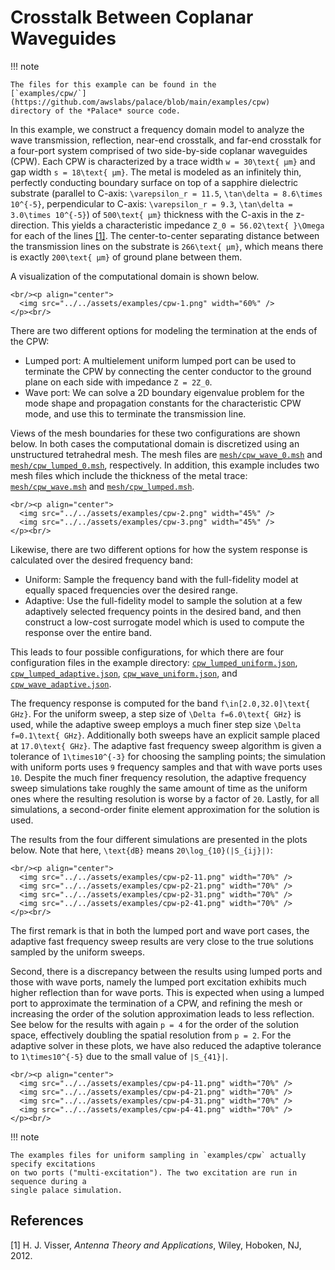 <!--- Copyright Amazon.com, Inc. or its affiliates. All Rights Reserved. --->
<!--- SPDX-License-Identifier: Apache-2.0 --->
# Crosstalk Between Coplanar Waveguides

!!! note
    
    The files for this example can be found in the
    [`examples/cpw/`](https://github.com/awslabs/palace/blob/main/examples/cpw)
    directory of the *Palace* source code.

In this example, we construct a frequency domain model to analyze the wave transmission,
reflection, near-end crosstalk, and far-end crosstalk for a four-port system comprised of
two side-by-side coplanar waveguides (CPW). Each CPW is characterized by a trace width
``w = 30\text{ μm}`` and gap width ``s = 18\text{ μm}``. The metal is modeled as an
infinitely thin, perfectly conducting boundary surface on top of a sapphire dielectric
substrate (parallel to C-axis: ``\varepsilon_r = 11.5``,
``\tan\delta = 8.6\times 10^{-5}``, perpendicular to C-axis: ``\varepsilon_r = 9.3``,
``\tan\delta = 3.0\times 10^{-5}``) of ``500\text{ μm}`` thickness with the
C-axis in the z-direction. This yields a characteristic impedance
``Z_0 = 56.02\text{ }\Omega`` for each of the lines [[1]](#References). The center-to-center
separating distance between the transmission lines on the substrate is ``266\text{ μm}``,
which means there is exactly ``200\text{ μm}`` of ground plane between them.

A visualization of the computational domain is shown below.

```@raw html
<br/><p align="center">
  <img src="../../assets/examples/cpw-1.png" width="60%" />
</p><br/>
```

There are two different options for modeling the termination at the ends of the CPW:

  - Lumped port: A multielement uniform lumped port can be used to terminate the CPW by
    connecting the center conductor to the ground plane on each side with impedance
    ``Z = 2Z_0``.
  - Wave port: We can solve a 2D boundary eigenvalue problem for the mode shape and
    propagation constants for the characteristic CPW mode, and use this to terminate the
    transmission line.

Views of the mesh boundaries for these two configurations are shown below. In both cases the
computational domain is discretized using an unstructured tetrahedral mesh. The mesh files
are
[`mesh/cpw_wave_0.msh`](https://github.com/awslabs/palace/blob/main/examples/cpw/mesh/cpw_wave_0.msh)
and
[`mesh/cpw_lumped_0.msh`](https://github.com/awslabs/palace/blob/main/examples/cpw/mesh/cpw_lumped_0.msh),
respectively. In addition, this example includes two mesh files which include the thickness
of the metal trace:
[`mesh/cpw_wave.msh`](https://github.com/awslabs/palace/blob/main/examples/cpw/mesh/cpw_wave.msh)
and
[`mesh/cpw_lumped.msh`](https://github.com/awslabs/palace/blob/main/examples/cpw/mesh/cpw_lumped.msh).

```@raw html
<br/><p align="center">
  <img src="../../assets/examples/cpw-2.png" width="45%" />
  <img src="../../assets/examples/cpw-3.png" width="45%" />
</p><br/>
```

Likewise, there are two different options for how the system response is calculated over the
desired frequency band:

  - Uniform: Sample the frequency band with the full-fidelity model at equally spaced
    frequencies over the desired range.
  - Adaptive: Use the full-fidelity model to sample the solution at a few adaptively
    selected frequency points in the desired band, and then construct a low-cost surrogate
    model which is used to compute the response over the entire band.

This leads to four possible configurations, for which there are four configuration files in
the example directory:
[`cpw_lumped_uniform.json`](https://github.com/awslabs/palace/blob/main/examples/cpw/cpw_lumped_uniform.json),
[`cpw_lumped_adaptive.json`](https://github.com/awslabs/palace/blob/main/examples/cpw/cpw_lumped_adaptive.json),
[`cpw_wave_uniform.json`](https://github.com/awslabs/palace/blob/main/examples/cpw/cpw_wave_uniform.json),
and
[`cpw_wave_adaptive.json`](https://github.com/awslabs/palace/blob/main/examples/cpw/cpw_wave_adaptive.json).

The frequency response is computed for the band ``f\in[2.0,32.0]\text{ GHz}``. For the
uniform sweep, a step size of ``\Delta f=6.0\text{ GHz}`` is used, while the adaptive sweep
employs a much finer step size ``\Delta f=0.1\text{ GHz}``. Additionally both sweeps have an
explicit sample placed at ``17.0\text{ GHz}``. The adaptive fast frequency
sweep algorithm is given a tolerance of ``1\times10^{-3}`` for choosing the sampling
points; the simulation with uniform ports uses ``9`` frequency samples and that with wave
ports uses ``10``. Despite the much finer frequency resolution, the adaptive frequency
sweep simulations take roughly the same amount of time as the uniform ones where the
resulting resolution is worse by a factor of ``20``. Lastly, for all simulations, a
second-order finite element approximation for the solution is used.

The results from the four different simulations are presented in the plots below. Note that
here, ``\text{dB}`` means ``20\log_{10}(|S_{ij}|)``:

```@raw html
<br/><p align="center">
  <img src="../../assets/examples/cpw-p2-11.png" width="70%" />
  <img src="../../assets/examples/cpw-p2-21.png" width="70%" />
  <img src="../../assets/examples/cpw-p2-31.png" width="70%" />
  <img src="../../assets/examples/cpw-p2-41.png" width="70%" />
</p><br/>
```

The first remark is that in both the lumped port and wave port cases, the adaptive fast
frequency sweep results are very close to the true solutions sampled by the uniform
sweeps.

Second, there is a discrepancy between the results using lumped ports and those with wave
ports, namely the lumped port excitation exhibits much higher reflection than for wave
ports. This is expected when using a lumped port to approximate the termination of a CPW,
and refining the mesh or increasing the order of the solution approximation leads to less
reflection. See below for the results with again ``p = 4`` for the order of the solution
space, effectively doubling the spatial resolution from ``p = 2``. For the adaptive solver
in these plots, we have also reduced the adaptive tolerance to ``1\times10^{-5}`` due to the
small value of ``|S_{41}|``.

```@raw html
<br/><p align="center">
  <img src="../../assets/examples/cpw-p4-11.png" width="70%" />
  <img src="../../assets/examples/cpw-p4-21.png" width="70%" />
  <img src="../../assets/examples/cpw-p4-31.png" width="70%" />
  <img src="../../assets/examples/cpw-p4-41.png" width="70%" />
</p><br/>
```

!!! note
    
    The examples files for uniform sampling in `examples/cpw` actually specify excitations
    on two ports ("multi-excitation"). The two excitation are run in sequence during a
    single palace simulation.

## References

[1] H. J. Visser, _Antenna Theory and Applications_, Wiley, Hoboken, NJ, 2012.
